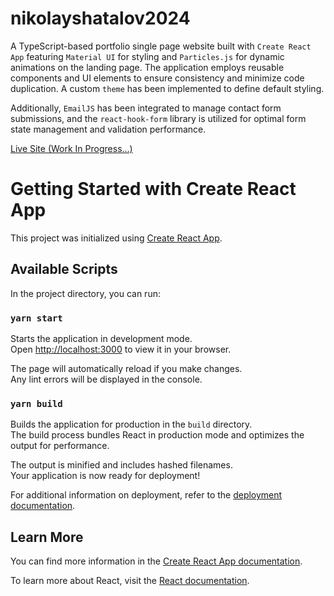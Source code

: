 # nikolayshatalov2024

A TypeScript-based portfolio single page website built with `Create React App` featuring `Material UI` for styling and `Particles.js` for dynamic animations on the landing page. The application employs reusable components and UI elements to ensure consistency and minimize code duplication. A custom `theme` has been implemented to define default styling.

Additionally, `EmailJS` has been integrated to manage contact form submissions, and the `react-hook-form` library is utilized for optimal form state management and validation performance.

<div align="start">
  <a href="https://nikolayshatalov.com/">Live Site (Work In Progress...)</a>
</div>

# Getting Started with Create React App

This project was initialized using [Create React App](https://github.com/facebook/create-react-app).

## Available Scripts

In the project directory, you can run:

### `yarn start`

Starts the application in development mode.\
Open [http://localhost:3000](http://localhost:3000) to view it in your browser.

The page will automatically reload if you make changes.\
Any lint errors will be displayed in the console.

### `yarn build`

Builds the application for production in the `build` directory.\
The build process bundles React in production mode and optimizes the output for performance.

The output is minified and includes hashed filenames.\
Your application is now ready for deployment!

For additional information on deployment, refer to the [deployment documentation](https://facebook.github.io/create-react-app/docs/deployment).

## Learn More

You can find more information in the [Create React App documentation](https://facebook.github.io/create-react-app/docs/getting-started).

To learn more about React, visit the [React documentation](https://reactjs.org/).

